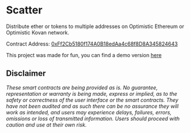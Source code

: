 # Scatter

Distribute ether or tokens to multiple addresses on Optimistic Ethereum or Optimistic Kovan network.

Contract Address: [0xFf2Cb5180f174A0B18edAa4c68f8D8A345824643](https://kovan-optimistic.etherscan.io/address/0xFf2Cb5180f174A0B18edAa4c68f8D8A345824643)

This project was made for fun, you can find a demo version [here](https://optimism-scatter.netlify.app/)

## Disclaimer

_These smart contracts are being provided as is. No guarantee, representation or warranty is being made, express or implied, as to the safety or correctness of the user interface or the smart contracts. They have not been audited and as such there can be no assurance they will work as intended, and users may experience delays, failures, errors, omissions or loss of transmitted information. Users should proceed with caution and use at their own risk._
